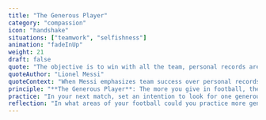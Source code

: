 ```yaml
---
title: "The Generous Player"
category: "compassion"
icon: "handshake"
situations: ["teamwork", "selfishness"]
animation: "fadeInUp"
weight: 21
draft: false
quote: "The objective is to win with all the team, personal records are secondary."
quoteAuthor: "Lionel Messi"
quoteContext: "When Messi emphasizes team success over personal records, he's embodying The Generous Player principle. Despite holding numerous individual records, his approach has always been one of generosity - making teammates better, celebrating their success, and prioritizing collective achievement. This generosity of spirit, both with the ball and in his attitude, has paradoxically allowed him to reach greater individual heights than a self-centered approach ever could."
principle: "**The Generous Player**: The more you give in football, the more you receive. Generosity with encouragement, effort, and opportunity creates a positive cycle that elevates both the team and your individual experience. True football wealth comes not from hoarding success but from sharing it."
practice: "In your next match, set an intention to look for one generous opportunity with each teammate. This might be setting them up for success with a well-timed pass, offering specific encouragement after a mistake, or highlighting their contribution to the coach or other teammates. Notice how this mindset shifts your experience of the game."
reflection: "In what areas of your football could you practice more generosity? How might this generosity actually enhance rather than diminish your own enjoyment and development?"
---
```

